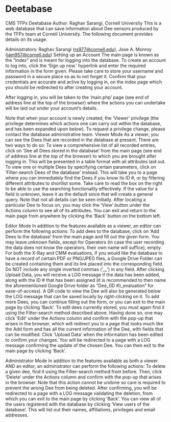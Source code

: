 # Deetabase
CMS TFPx Deetabase
Author: Raghav Sarangi, Cornell University
This is a web database that can save information about Dee sensors produced by the TFPx team at Cornell University. The following document provides details on its usage.

Administrators: Raghav Sarangi (rs977@cornell.edu), Jose A. Monroy (jam957@cornell.edu)
Setting up an Account
The main page is known as the “index” and is meant for logging into the database. To create an account to log into, click the ‘Sign up now.’ hyperlink and enter the required information in the form given. Please take care to store your username and password in a secure place so as to not forget it. Confirm that your credentials are accurate and active by logging in, on the index page which you should be redirected to after creating your account.

After logging in, you will be taken to the ‘main.php’ page (see end of address line at the top of the browser) where the actions you can undertake will be laid out under your account’s details.

Note that when your account is newly created, the ‘Viewer’ privilege (the privilege determines which actions one can carry out within the database, and has been expanded upon below). To request a privilege change, please contact the database administrative team.
Viewer Mode
As a viewer, you can see the Dees that are recorded in the database at present. There are two ways to do so:
To view a comprehensive list of all recorded entries, click on ‘See all Dees stored in the database’ from the main page (see end of address line at the top of the browser) to which you are brought after logging in. This will be presented in a table format with all attributes laid out.
To view one or multiple Dees by specifying certain parameters,  click on ‘Filter-search Dees of the database’ instead. This will take you to a page where you can immediately find the Dees if you know its ID #, or by filtering different attributes to shortlist some. Take care to read the box on the right to be able to use the searching functionality effectively. If the value for a field is unknown, leave it as the default since that will create a general query. Note that not all details can be seen initially. After locating a particular Dee to focus on, you may click the ‘View’ button under the Actions column to see all of its attributes.
You can exit and return to the main page from anywhere by clicking the ‘Back’ button on the bottom left.

Editor Mode
In addition to the features available as a viewer, an editor can perform the following actions:
To add dees to the database, click on ‘Add Dees to the database’ from the main page and fill out the given form. You may leave unknown fields, except for Operators (in case the user recording the data does not know the operators, their own name will suffice), empty. For both the X-Ray and CMM evaluations, if you would like the database to have a record of certain PDF or PNG/JPEG files, a Google Drive Folder can be created containing them and its link placed into the corresponding field. Do NOT include any single inverted commas (‘__’) in any field. After clicking Upload Data, you will receive a LOG message if the data has been added, along with the ID # that has been assigned (it is recommended to then name the aforementioned Google Drive folder as “Dee_{ID #}_evaluation” for ease-of-access). A QR code to view the Dee will also be generated below the LOG message that can be saved locally by right-clicking on it. To add more Dees, you can continue filling out the form, or you can exit to the main page by clicking ‘Back’.
To edit dees currently stored, you must again find it using the Filter-search method described above. Having done so, one may click ‘Edit’ under the Actions column and confirm with the pop-up that arises in the browser, which will redirect you to a page that looks much like the Add form and has all the current information of the Dee, with fields that can be modified. Click ‘Upload Data’ when the information has been edited to confirm your changes. You will be redirected to a page with a LOG message confirming the update of the chosen Dee. You can then exit to the main page by clicking ‘Back’.

Administrator Mode
In addition to the features available as both a viewer AND an editor, an administrator can perform the following actions:
To delete a given dee, find it using the Filter-search method from before. Then, click ‘Delete’ under the Actions column and confirm with the pop-up that arises in the browser. Note that this action cannot be undone so care is required to prevent the wrong Dee from being deleted. After confirming, you will be redirected to a page with a LOG message validating the deletion, from which you can exit to the main page by clicking ‘Back’.
You can view all of the users registered with the database by clicking ‘View users of the database’. This will list out their names, affiliations, privileges and email addresses.